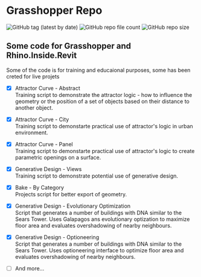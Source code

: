 # Grasshopper Repo

![GitHub tag (latest by date)](https://img.shields.io/github/v/tag/ivaylo-matov/grasshopper?color=yellow&label=release&style=for-the-badge)  ![GitHub repo file count](https://img.shields.io/github/directory-file-count/ivaylo-matov/grasshopper?color=red&style=for-the-badge)  ![GitHub repo size](https://img.shields.io/github/repo-size/ivaylo-matov/grasshopper?label=SIZE&style=for-the-badge)

## Some code for Grasshopper and Rhino.Inside.Revit
Some of the code is for training and educaional purposes, some has been creted for live projets

- [x] Attractor Curve - Abstract\
  Training script to demonstrate the attractor logic -  how to influence the geometry or the position of a set of objects based on their distance to another object.

- [x] Attractor Curve - City\
  Training script to demonstarte practical use of attractor's logic in urban environment.

- [x] Attractor Curve - Panel\
  Training script to demonstarte practical use of attractor's logic to create parametric openings on a surface.

- [x] Generative Design - Views\
  Training script to demonstrate potential use of generative design.

- [x] Bake - By Category\
  Projects script for better export of geometry.

- [x] Generative Design - Evolutionary Optimization\
  Script that generates a number of buildings with DNA similar to the Sears Tower. Uses Galapagos ans evolutionary optization to maximize floor area and evaluates overshadowing of nearby neighbours.

- [x] Generative Design - Optioneering\
  Script that generates a number of buildings with DNA similar to the Sears Tower. Uses optioneering interface to optimize floor area and evaluates overshadowing of nearby neighbours.

- [ ] And more...
